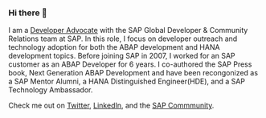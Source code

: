 ### Hi there 👋

<!--
**rich-heilman/rich-heilman** is a ✨ _special_ ✨ repository because its `README.md` (this file) appears on your GitHub profile.

Here are some ideas to get you started:

- 🔭 I’m currently working on ...
- 🌱 I’m currently learning ...
- 👯 I’m looking to collaborate on ...
- 🤔 I’m looking for help with ...
- 💬 Ask me about ...
- 📫 How to reach me: ...
- 😄 Pronouns: ...
- ⚡ Fun fact: ...
-->

I am a [Developer Advocate](https://developers.sap.com/) with the SAP Global Developer & Community Relations team at SAP.  In this role, I focus on developer outreach and technology adoption for both the ABAP development and HANA development topics.  Before joining SAP in 2007, I worked for an SAP customer as an ABAP Developer for 6 years. I co-authored the SAP Press book, Next Generation ABAP Development and have been recongonized as a SAP Mentor Alumni, a HANA Distinguished Engineer(HDE), and a SAP Technology Ambassador.  

Check me out on [Twitter](https://twitter.com/richheilman?lang=en), [LinkedIn](https://www.linkedin.com/in/rich-heilman/), and the [SAP Commmunity](https://people.sap.com/rich.heilman).
